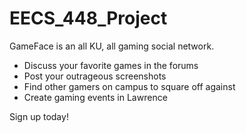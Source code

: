 EECS_448_Project
================

GameFace is an all KU, all gaming social network.  
* Discuss your favorite games in the forums 
* Post your outrageous screenshots
* Find other gamers on campus to square off against
* Create gaming events in Lawrence

Sign up today!
